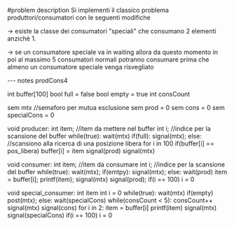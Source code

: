 #problem description
Si implementi il classico problema produttori/consumatori con le seguenti modifiche

-> esiste la classe dei consumatori "speciali" che consumano 2 elementi anzichè 1.

-> se un consumatore speciale va in waiting allora da questo momento in poi al massimo 5 consumatori normali potranno consumare prima che almeno un consumatore speciale venga risvegliato


--- notes prodCons4 

int buffer[100]
bool full = false
bool empty = true
int consCount

sem mtx //semaforo per mutua esclusione
sem prod = 0
sem cons = 0
sem specialCons = 0

void producer:
	int item; //item da mettere nel buffer
	int i; //indice per la scansione del buffer
	while(true):
		wait(mtx)
		if(full):
			signal(mtx);
		else:
			//scansiono alla ricerca di una posizione libera
			for i in 100
				if(buffer[i] == pos_libera)
					buffer[i] = item
					signal(prod)
					signal(mtx)

void consumer:
	int item; //item da consumare
	int i; //indice per la scansione del buffer
	while(true):
		wait(mtx);
		if(emtpy):
			signal(mtx);
		else:
			wait(prod)
			item = buffer[i];
			printf(item);
			signal(mtx)
			signal(prod);
			if(i == 100)
				i = 0



void special_consumer:
	int item
	int i = 0
	while(true):
		wait(mtx)
		if(empty)
			post(mtx);
		else:
			wait(specialCons)
			while(consCount < 5):
				consCount++
				signal(mtx)
				signal(cons)
			for i in 2:
				item = buffer[i]
				printf(item)
			signal(mtx)
			signal(specialCons)
			if(i == 100)
				i = 0


